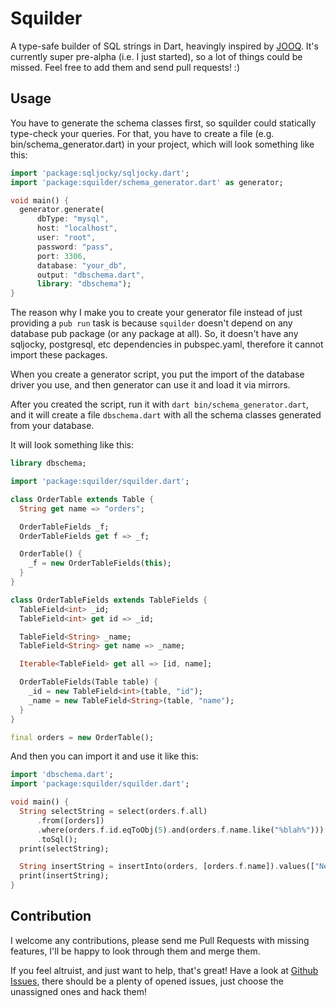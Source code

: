 # Squilder

A type-safe builder of SQL strings in Dart, heavingly inspired by [JOOQ](http://www.jooq.org/).
It's currently super pre-alpha (i.e. I just started), so a lot of things could be missed.
Feel free to add them and send pull requests! :)

## Usage

You have to generate the schema classes first, so squilder could statically type-check your queries.
For that, you have to create a file (e.g. bin/schema_generator.dart) in your project, which will look something like this:

```dart
import 'package:sqljocky/sqljocky.dart';
import 'package:squilder/schema_generator.dart' as generator;

void main() {
  generator.generate(
      dbType: "mysql",
      host: "localhost",
      user: "root",
      password: "pass",
      port: 3306,
      database: "your_db",
      output: "dbschema.dart",
      library: "dbschema");
}
```

The reason why I make you to create your generator file instead of just providing a `pub run` task is because `squilder` doesn't depend on any database pub package (or any package at all).
So, it doesn't have any sqljocky, postgresql, etc dependencies in pubspec.yaml, therefore it cannot import these packages.

When you create a generator script, you put the import of the database driver you use, and then generator can use it and load it via mirrors.

After you created the script, run it with `dart bin/schema_generator.dart`, and it will create a file `dbschema.dart` with all the schema
classes generated from your database.

It will look something like this:

```dart
library dbschema;

import 'package:squilder/squilder.dart';

class OrderTable extends Table {
  String get name => "orders";

  OrderTableFields _f;
  OrderTableFields get f => _f;

  OrderTable() {
    _f = new OrderTableFields(this);
  }
}

class OrderTableFields extends TableFields {
  TableField<int> _id;
  TableField<int> get id => _id;

  TableField<String> _name;
  TableField<String> get name => _name;

  Iterable<TableField> get all => [id, name];

  OrderTableFields(Table table) {
    _id = new TableField<int>(table, "id");
    _name = new TableField<String>(table, "name");
  }
}

final orders = new OrderTable();
```

And then you can import it and use it like this:


```dart
import 'dbschema.dart';
import 'package:squilder/squilder.dart';

void main() {
  String selectString = select(orders.f.all)
      .from([orders])
      .where(orders.f.id.eqToObj(5).and(orders.f.name.like("%blah%")))
      .toSql();
  print(selectString);

  String insertString = insertInto(orders, [orders.f.name]).values(["New one"]).toSql();
  print(insertString);
}
```

## Contribution

I welcome any contributions, please send me Pull Requests with missing features,
I'll be happy to look through them and merge them.

If you feel altruist, and just want to help, that's great! Have a look at
[Github Issues](https://github.com/astashov/squilder/issues), there should be a plenty of opened issues,
just choose the unassigned ones and hack them!




